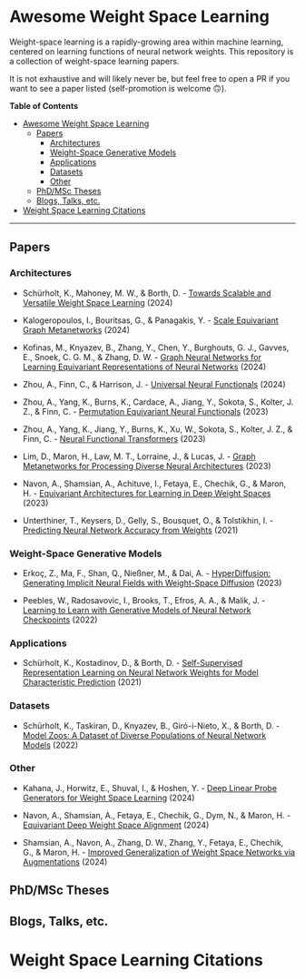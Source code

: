 # Awesome Weight Space Learning

Weight-space learning is a rapidly-growing area within machine learning, centered on learning functions of neural network weights. This repository is a collection of weight-space learning papers. 

It is not exhaustive and will likely never be, but feel free to open a PR if you want to see a paper listed (self-promotion is welcome 🙃). 

**Table of Contents**
- [Awesome Weight Space Learning](#awesome-weight-space-learning)
  - [Papers](#papers)
    - [Architectures](#architectures)
    - [Weight-Space Generative Models](#weight-space-generative-models)
    - [Applications](#applications)
    - [Datasets](#datasets)
    - [Other](#other)
  - [PhD/MSc Theses](#phdmsc-theses)
  - [Blogs, Talks, etc.](#blogs-talks-etc)
- [Weight Space Learning Citations](#weight-space-learning-citations)


---

## Papers

### Architectures 

* Schürholt, K., Mahoney, M. W., & Borth, D. - [Towards Scalable and Versatile Weight Space Learning](http://arxiv.org/abs/2406.09997) (2024)

* Kalogeropoulos, I., Bouritsas, G., & Panagakis, Y. - [Scale Equivariant Graph Metanetworks](http://arxiv.org/abs/2406.10685) (2024)

* Kofinas, M., Knyazev, B., Zhang, Y., Chen, Y., Burghouts, G. J., Gavves, E., Snoek, C. G. M., & Zhang, D. W. - [Graph Neural Networks for Learning Equivariant Representations of Neural Networks](https://doi.org/10.48550/arXiv.2403.12143) (2024)

* Zhou, A., Finn, C., & Harrison, J. - [Universal Neural Functionals](https://doi.org/10.48550/arXiv.2402.05232) (2024)

* Zhou, A., Yang, K., Burns, K., Cardace, A., Jiang, Y., Sokota, S., Kolter, J. Z., & Finn, C. - [Permutation Equivariant Neural Functionals](https://doi.org/10.48550/arXiv.2302.14040) (2023)

* Zhou, A., Yang, K., Jiang, Y., Burns, K., Xu, W., Sokota, S., Kolter, J. Z., & Finn, C. - [Neural Functional Transformers](https://papers.nips.cc/paper_files/paper/2023/hash/6e2290d3b6168f9747f38786e40c21f2-Abstract-Conference.html) (2023)

* Lim, D., Maron, H., Law, M. T., Lorraine, J., & Lucas, J. - [Graph Metanetworks for Processing Diverse Neural Architectures](https://doi.org/10.48550/arXiv.2312.04501) (2023)

* Navon, A., Shamsian, A., Achituve, I., Fetaya, E., Chechik, G., & Maron, H. - [Equivariant Architectures for Learning in Deep Weight Spaces](https://doi.org/10.48550/arXiv.2301.12780) (2023)

* Unterthiner, T., Keysers, D., Gelly, S., Bousquet, O., & Tolstikhin, I. - [Predicting Neural Network Accuracy from Weights](https://doi.org/10.48550/arXiv.2002.11448) (2021)

### Weight-Space Generative Models

* Erkoç, Z., Ma, F., Shan, Q., Nießner, M., & Dai, A. - [HyperDiffusion: Generating Implicit Neural Fields with Weight-Space Diffusion](https://openaccess.thecvf.com/content/ICCV2023/html/Erkoc_HyperDiffusion_Generating_Implicit_Neural_Fields_with_Weight-Space_Diffusion_ICCV_2023_paper.html) (2023)

* Peebles, W., Radosavovic, I., Brooks, T., Efros, A. A., & Malik, J. - [Learning to Learn with Generative Models of Neural Network Checkpoints](https://doi.org/10.48550/arXiv.2209.12892) (2022)

### Applications

* Schürholt, K., Kostadinov, D., & Borth, D. - [Self-Supervised Representation Learning on Neural Network Weights for Model Characteristic Prediction](https://proceedings.neurips.cc/paper_files/paper/2021/hash/89562dccfeb1d0394b9ae7e09544dc70-Abstract.html) (2021)

### Datasets

* Schürholt, K., Taskiran, D., Knyazev, B., Giró-i-Nieto, X., & Borth, D. - [Model Zoos: A Dataset of Diverse Populations of Neural Network Models](https://proceedings.neurips.cc/paper/2022/hash/f3b7e5d3eb074cde5b76e26bc0fb5776-Abstract-Conference.html) (2022)

### Other

* Kahana, J., Horwitz, E., Shuval, I., & Hoshen, Y. - [Deep Linear Probe Generators for Weight Space Learning](https://doi.org/10.48550/arXiv.2410.10811) (2024)

* Navon, A., Shamsian, A., Fetaya, E., Chechik, G., Dym, N., & Maron, H. - [Equivariant Deep Weight Space Alignment](https://doi.org/10.48550/arXiv.2310.13397) (2024)

* Shamsian, A., Navon, A., Zhang, D. W., Zhang, Y., Fetaya, E., Chechik, G., & Maron, H. - [Improved Generalization of Weight Space Networks via Augmentations](https://doi.org/10.48550/arXiv.2402.04081) (2024)

## PhD/MSc Theses

## Blogs, Talks, etc.

# Weight Space Learning Citations



























